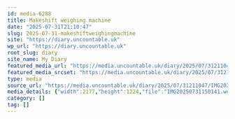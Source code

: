 ```yaml
---
id: media-6288
title: Makeshift weighing machine
date: "2025-07-31T21:10:47"
slug: 2025-07-31-makeshiftweighingmachine
site: "https://diary.uncountable.uk"
wp_url: "https://diary.uncountable.uk"
root_slug: diary
site_name: My Diary
featured_media_url: "https://media.uncountable.uk/diary/2025/07/31211047/IMG20250731150141.webp"
featured_media_srcset: "https://media.uncountable.uk/diary/2025/07/31211047/IMG20250731150141-300x169.webp 300w, https://media.uncountable.uk/diary/2025/07/31211047/IMG20250731150141-1024x576.webp 1024w, https://media.uncountable.uk/diary/2025/07/31211047/IMG20250731150141-150x150.webp 150w, https://media.uncountable.uk/diary/2025/07/31211047/IMG20250731150141-640x360.webp 640w, https://media.uncountable.uk/diary/2025/07/31211047/IMG20250731150141.webp 2177w"
type: media
source_url: "https://media.uncountable.uk/diary/2025/07/31211047/IMG20250731150141.webp"
media_details: {"width":2177,"height":1224,"file":"IMG20250731150141.webp","filesize":175114,"sizes":{"medium":{"file":"IMG20250731150141-300x169.webp","width":300,"height":169,"filesize":19888,"mime_type":"image/webp","source_url":"https://media.uncountable.uk/diary/2025/07/31211047/IMG20250731150141-300x169.webp"},"large":{"file":"IMG20250731150141-1024x576.webp","width":1024,"height":576,"filesize":122892,"mime_type":"image/webp","source_url":"https://media.uncountable.uk/diary/2025/07/31211047/IMG20250731150141-1024x576.webp"},"thumbnail":{"file":"IMG20250731150141-150x150.webp","width":150,"height":150,"filesize":11716,"mime_type":"image/webp","source_url":"https://media.uncountable.uk/diary/2025/07/31211047/IMG20250731150141-150x150.webp"},"mobwidth":{"file":"IMG20250731150141-640x360.webp","width":640,"height":360,"filesize":61350,"mime_type":"image/webp","source_url":"https://media.uncountable.uk/diary/2025/07/31211047/IMG20250731150141-640x360.webp"},"full":{"file":"IMG20250731150141.webp","width":2177,"height":1224,"mime_type":"image/webp","source_url":"https://media.uncountable.uk/diary/2025/07/31211047/IMG20250731150141.webp"}},"image_meta":{"aperture":"0","credit":"","camera":"","caption":"","created_timestamp":"0","copyright":"","focal_length":"0","iso":"0","shutter_speed":"0","title":"","orientation":"0","keywords":[]}}
category: []
tag: []
---
```



